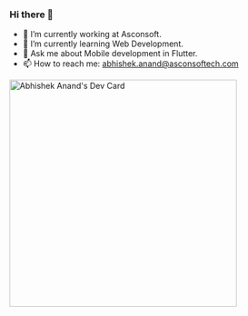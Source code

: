 ### Hi there 👋

<!--
**abhisheka-asconsoft/abhisheka-asconsoft** is a ✨ _special_ ✨ repository because its `README.md` (this file) appears on your GitHub profile.

Here are some ideas to get you started:
-->
- 🔭 I’m currently working at Asconsoft.
- 🌱 I’m currently learning Web Development.
- 💬 Ask me about Mobile development in Flutter.
- 📫 How to reach me: abhishek.anand@asconsoftech.com


<a href="https://app.daily.dev/abhishekascon"><img src="https://api.daily.dev/devcards/a0a98227f05f4e46b41ffe53c7890807.png?r=dr7" width="400" alt="Abhishek Anand's Dev Card"/></a>
